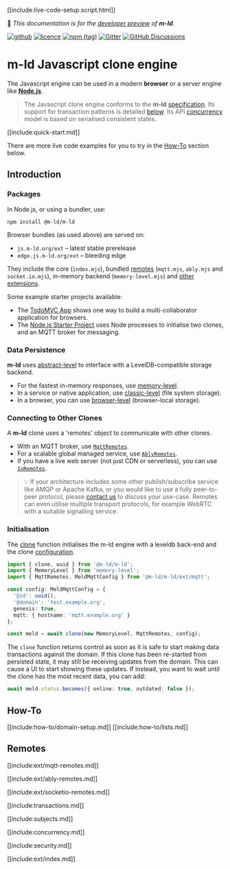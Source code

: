 [[include:live-code-setup.script.html]]

🚧 *This documentation is for
the [developer preview](http://m-ld.org/#developer-preview) of **m-ld**.*

[![github](https://img.shields.io/badge/m--ld-m--ld--js-red?logo=github)](https://github.com/m-ld/m-ld-js)
[![licence](https://img.shields.io/github/license/m-ld/m-ld-js)](https://github.com/m-ld/m-ld-js/blob/master/LICENSE)
[![npm (tag)](https://img.shields.io/npm/v/@m-ld/m-ld)](https://www.npmjs.com/package/@m-ld/m-ld)
[![Gitter](https://img.shields.io/gitter/room/m-ld/community)](https://gitter.im/m-ld/community)
[![GitHub Discussions](https://img.shields.io/github/discussions/m-ld/m-ld-spec)](https://github.com/m-ld/m-ld-spec/discussions)

# **m-ld** Javascript clone engine

The Javascript engine can be used in a modern **browser** or a server engine like
[**Node.js**](https://nodejs.org/).

> The Javascript clone engine conforms to the **m-ld**
[specification](http://spec.m-ld.org/). Its support for transaction patterns
> is detailed [below](#transactions). Its API [concurrency](#concurrency) model
> is based on serialised consistent states.

[[include:quick-start.md]]

There are more live code examples for you to try in the [How-To](#how-to) section below.

## Introduction

### Packages

In Node.js, or using a bundler, use:

`npm install @m-ld/m-ld`

Browser bundles (as used above) are served on:
- `js.m-ld.org/ext` – latest stable prerelease
- `edge.js.m-ld.org/ext` – bleeding edge

They include the core (`index.mjs`), bundled [remotes](#remotes) (`mqtt.mjs`, `ably.mjs` and `socket.io.mjs`), in-memory backend (`memory-level.mjs`) and [other extensions](#extensions).

Some example starter projects available:

- The [TodoMVC App](https://github.com/m-ld/m-ld-web-starter) shows one way to build a multi-collaborator application for browsers.
- The [Node.js Starter Project](https://github.com/m-ld/m-ld-nodejs-starter) uses Node processes to initialise two clones, and an MQTT broker for messaging.

### Data Persistence

**m-ld** uses [abstract-level](https://github.com/Level/abstract-level) to interface with a LevelDB-compatible storage backend.

- For the fastest in-memory responses, use [memory-level](https://github.com/Level/memory-level).
- In a service or native application, use [classic-level](https://github.com/Level/classic-level) (file system storage).
- In a browser, you can use [browser-level](https://github.com/Level/browser-level) (browser-local storage).

### Connecting to Other Clones

A **m-ld** clone uses a 'remotes' object to communicate with other clones.

- With an MQTT broker, use [`MqttRemotes`](#mqtt-remotes).
- For a scalable global managed service, use [`AblyRemotes`](#ably-remotes).
- If you have a live web server (not just CDN or serverless), you can use
  [`IoRemotes`](#socketio-remotes).

> 💡 If your architecture includes some other publish/subscribe service like AMQP or Apache Kafka, or you would like to use a fully peer-to-peer protocol, please [contact&nbsp;us](https://m-ld.org/hello/) to discuss your use-case. Remotes can even utilise multiple transport protocols, for example WebRTC with a suitable signalling service.

### Initialisation

The [clone](#clone) function initialises the m-ld engine with a leveldb back-end
and the clone [configuration](interfaces/meldconfig.html).

```typescript
import { clone, uuid } from '@m-ld/m-ld';
import { MemoryLevel } from 'memory-level';
import { MqttRemotes, MeldMqttConfig } from '@m-ld/m-ld/ext/mqtt';

const config: MeldMqttConfig = {
  '@id': uuid(),
  '@domain': 'test.example.org',
  genesis: true,
  mqtt: { hostname: 'mqtt.example.org' }
};

const meld = await clone(new MemoryLevel, MqttRemotes, config);
```

The `clone` function returns control as soon as it is safe to start making data transactions against the domain. If this clone has been re-started from persisted state, it may still be receiving updates from the domain. This can cause a UI to start showing these updates. If instead, you want to wait until the clone has the most recent data, you can add:

```typescript
await meld.status.becomes({ online: true, outdated: false });
```

## How-To

[[include:how-to/domain-setup.md]]
[[include:how-to/lists.md]]

## Remotes

[[include:ext/mqtt-remotes.md]]

[[include:ext/ably-remotes.md]]

[[include:ext/socketio-remotes.md]]

[[include:transactions.md]]

[[include:subjects.md]]

[[include:concurrency.md]]

[[include:security.md]]

[[include:ext/index.md]]
